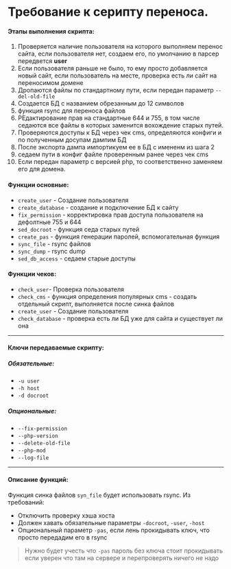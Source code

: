 # Требование к серипту переноса.

#### Этапы выполнения скрипта: 
1. Проверяется наличие пользователя на которого выполняем перенос сайта, если пользователя нет, создаем его, по умолчанию в парсер передвется **user**
2. Если пользователя раньше не было, то ему просто добавляется новый сайт, если пользователь на месте, проверка есть ли сайт на переносимом домене
3. Дропаются файлы по стандартному пути, если передан параметр `--del-old-file`
4. Создается БД с названием обрезанным до 12 символов
5. функция rsync для переноса файлов
6. РЕдактирование прав на стандартные 644 и 755, в том числе седаются все файлы в которых заменится вохождение старых путей.
7. Проверяются доступы к БД через чек cms, определяются конфиги и по полученным досупам дампим БД
8. После экспорта дампа импортикуем ее в БД с имененм из шага 2
9. седаем пути в конфиг файле проверенным ранее через чек cms
10. Если передан параметр с версией php, то соответственно заменяем его для домена.


#### Функции основные:
- `create_user` - Создание пользователя
- `create_database` - создание и подключение БД к сайту
- `fix_permission` - корректировка прав доступа пользователя на дефолтные 755 и 644
- `sed_docroot` - функция седа старых путей
- `create_pas` - функция генерации паролей, вспомогательная функция
- `sync_file` - rsync файлов
- `sync_dump` - rsync dump
- `sed_db_access` - седаем старые доступы

#### Функции чеков:
- `check_user`- Проверка пользователя
- `check_cms` - функция определения популярных cms - создать отдельный скрипт, выполняется после синка файлов
- `create_user` - Создание пользователя
- `check_database` - проверка есть ли БД уже для сайта и существует ли она

---

#### Ключи передаваемые скрипту:

##### Обязательные:
- `-u user`
- `-h host`
- `-d docroot`
##### Опциональные:
- `--fix-permission`
- `--php-version`
- `--delete-old-file`
- `--php-mod`
- `--log-file`

---

#### Описание функций:


Функция синка файлов `syn_file` будет использовать rsync. Из требований:
- Отключить проверку хэша хоста
- Должен хавать обязательные параметры `-docroot`, `-user`, `-host`
- Опциональный параметр `-pas`, если лень прокидывать ключ, что просто передадим его в rsync
> Нужно будет учесть что `-pas` пароль без ключа стоит прокидывать если уверен что там на сервере и перепроверять ничего не надо
